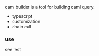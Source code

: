 caml builder is a tool for building caml query.

- typescript
- customization
- chain call

### use

see test
